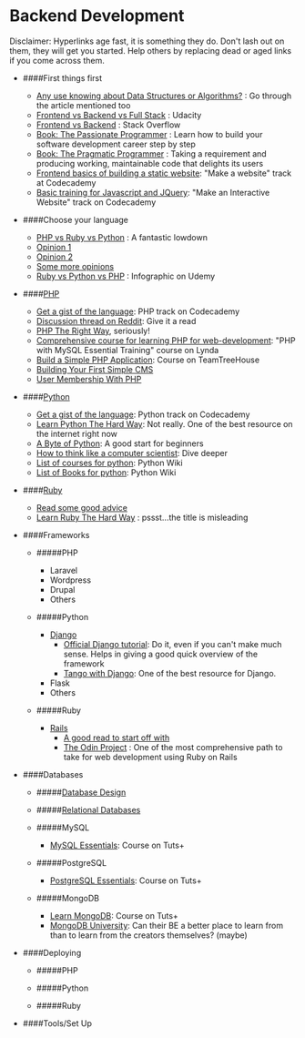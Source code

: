 # Backend Development

Disclaimer: Hyperlinks age fast, it is something they do. Don't lash out on them, they will get you started. Help others by replacing dead or aged links if you come across them.

+ ####First things first
    + [Any use knowing about Data Structures or Algorithms?](https://twitter.com/KenMazaika/status/602855322173239297) : Go through the article mentioned too
    + [Frontend vs Backend vs Full Stack](http://blog.udacity.com/2014/12/front-end-vs-back-end-vs-full-stack-web-developers.html) : Udacity
    + [Frontend vs Backend](http://stackoverflow.com/questions/636689/difference-between-frontend-backend-and-middleware-in-web-development) : Stack Overflow
    + [Book: The Passionate Programmer](http://www.amazon.com/The-Passionate-Programmer-Remarkable-Development/dp/1934356344) : Learn how to build your software development career step by step
    + [Book: The Pragmatic  Programmer](http://www.amazon.com/The-Pragmatic-Programmer-Journeyman-Master/dp/020161622X) : Taking a requirement and producing working, maintainable code that delights its users
    + [Frontend basics of building a static website](http://www.codecademy.com/en/skills/make-a-website): "Make a website" track at Codecademy
    + [Basic training for Javascript and JQuery](http://www.codecademy.com/en/skills/make-an-interactive-website): "Make an Interactive Website" track on Codecademy


+ ####Choose your language
    + [PHP vs Ruby vs Python](http://www.1stwebdesigner.com/php-vs-ruby-vs-python/) : A fantastic lowdown
    + [Opinion 1](http://rz.scale-it.pl/2013/03/08/which_programming_language_should_you_use_for_a_web_backend.html)
    + [Opinion 2](http://matt.aimonetti.net/posts/2013/08/27/what-technology-should-my-startup-use/)
    + [Some more opinions](http://www.quora.com/Django-vs-Rails-vs-Node-js-vs-Code-Igniter-YII-Which-is-better)
    + [Ruby vs Python vs PHP](https://blog.udemy.com/modern-language-wars/) : Infographic on Udemy


+ ####[PHP](http://php.net/)
    + [Get a gist of the language](http://www.codecademy.com/en/tracks/php): PHP track on Codecademy
    + [Discussion thread on Reddit](http://www.reddit.com/r/PHP/comments/262469/what_is_the_best_way_to_start_learning_php/): Give it a read
    + [PHP The Right Way](http://www.phptherightway.com/), seriously!
    + [Comprehensive course for learning PHP for web-development](http://www.lynda.com/MySQL-tutorials/PHP-MySQL-Essential-Training/119003-2.html): "PHP with MySQL Essential Training" course on Lynda
    + [Build a Simple PHP Application](http://teamtreehouse.com/library/build-a-simple-php-application): Course on TeamTreeHouse
    + [Building Your First Simple CMS](http://css-tricks.com/php-for-beginners-building-your-first-simple-cms/)
    + [User Membership With PHP](http://code.tutsplus.com/tutorials/user-membership-with-php--net-1523)


+ ####[Python](https://www.python.org/)
    + [Get a gist of the language](http://www.codecademy.com/en/tracks/python): Python track on Codecademy
    + [Learn Python The Hard Way](http://learnpythonthehardway.org/book/): Not really. One of the best resource on the internet right now
    + [A Byte of Python](http://www.swaroopch.com/notes/python/): A good start for beginners
    + [How to think like a computer scientist](http://interactivepython.org/courselib/static/thinkcspy/index.html): Dive deeper
    + [List of courses for python](https://wiki.python.org/moin/BeginnersGuide/Programmers): Python Wiki
    + [List of Books for python](https://wiki.python.org/moin/IntroductoryBooks): Python Wiki


+ ####[Ruby](https://www.ruby-lang.org/en/)
    + [Read some good advice](http://www.jasimabasheer.com/posts/meta_introduction_to_ruby.html)
    + [Learn Ruby The Hard Way](http://learnrubythehardway.org/book/intro.html) : pssst...the title is misleading


+ ####Frameworks

    + #####PHP
        + Laravel
        + Wordpress
        + Drupal
        + Others

    + #####Python
        + [Django](https://www.djangoproject.com/)
            + [Official Django tutorial](https://docs.djangoproject.com/en/1.7/intro/tutorial01/): Do it, even if you can't make much sense. Helps in giving a good quick overview of the framework
            + [Tango with Django](http://www.tangowithdjango.com/): One of the best resource for Django.  
        + Flask
        + Others

    + #####Ruby
        + [Rails]()
            + [A good read to start off with](https://medium.com/how-i-learned-ruby-rails/how-i-trained-to-learn-rails-e08c94e2a51e)
            + [The Odin Project](http://www.theodinproject.com/) : One of the most comprehensive path to take for web development using Ruby on Rails


+ ####Databases

    + #####[Database Design](http://code.tutsplus.com/courses/database-design)

    + #####[Relational Databases](http://code.tutsplus.com/courses/relational-databases)

    + #####MySQL
        + [MySQL Essentials](http://code.tutsplus.com/courses/sql-essentials): Course on Tuts+

    + #####PostgreSQL
        + [PostgreSQL Essentials](http://code.tutsplus.com/courses/postgresql-essentials): Course on Tuts+

    + #####MongoDB
        + [Learn MongoDB](http://code.tutsplus.com/courses/learning-mongodb): Course on Tuts+
        + [MongoDB University](https://university.mongodb.com/courses/M101P/about): Can their BE a better place to learn from than to learn from the creators themselves? (maybe)


+ ####Deploying

    + #####PHP

    + #####Python

    + #####Ruby


+ ####Tools/Set Up


